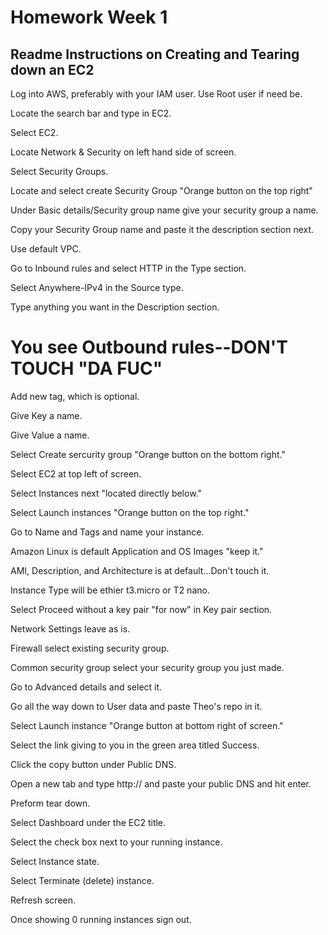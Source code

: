 # Homework Week 1
## Readme Instructions on Creating and Tearing down an EC2
Log into AWS, preferably with your IAM user. Use Root user if need be.

Locate the search bar and type in EC2.

Select EC2.

Locate Network & Security on left hand side of screen.

Select Security Groups.

Locate and select create Security Group "Orange button on the top right"

Under Basic details/Security group name give your security group a name.

Copy your Security Group name and paste it the description section next.

Use default VPC.

Go to Inbound rules and select HTTP in the Type section.

Select Anywhere-IPv4 in the Source type.

Type anything you want in the Description section.

# You see Outbound rules--DON'T TOUCH "DA FUC"

Add new tag, which is optional.

Give Key a name.

Give Value a name.

Select Create sercurity group "Orange button on the bottom right."

Select EC2 at top left of screen.

Select Instances next "located directly below."

Select Launch instances "Orange button on the top right."

Go to Name and Tags and name your instance.

Amazon Linux is default Application and OS Images "keep it."

AMI, Description, and Architecture is at default...Don't touch it.

Instance Type will be ethier t3.micro or T2 nano.

Select Proceed without a key pair "for now" in Key pair section.

Network Settings leave as is.

Firewall select existing security group.

Common security group select your security group you just made.

Go to Advanced details and select it.

Go all the way down to User data and paste Theo's repo in it.

Select Launch instance "Orange button at bottom right of screen."

Select the link giving to you in the green area titled Success.

Click the copy button under Public DNS.

Open a new tab and type http:// and paste your public DNS and hit enter.

Preform tear down.

Select Dashboard under the EC2 title.

Select the check box next to your running instance.

Select Instance state.

Select Terminate (delete) instance.

Refresh screen.

Once showing 0 running instances sign out.
